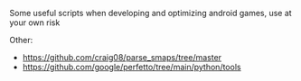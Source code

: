 Some useful scripts when developing and optimizing android games, use at your own risk

Other:
* https://github.com/craig08/parse_smaps/tree/master
* https://github.com/google/perfetto/tree/main/python/tools
